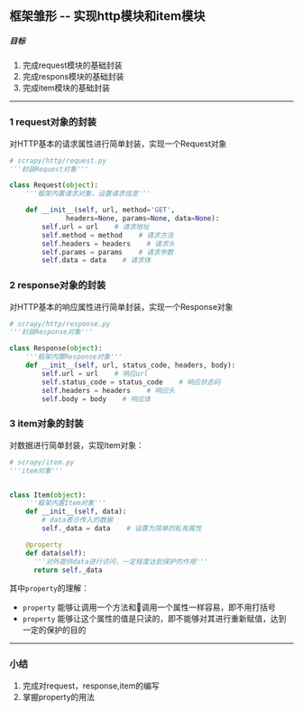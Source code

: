## 框架雏形 -- 实现http模块和item模块
##### 目标
1. 完成request模块的基础封装
2. 完成respons模块的基础封装
3. 完成item模块的基础封装

----

### 1 request对象的封装
对HTTP基本的请求属性进行简单封装，实现一个Request对象

```python
# scrapy/http/request.py
'''封装Request对象'''

class Request(object):
    '''框架内置请求对象，设置请求信息'''

    def __init__(self, url, method='GET',
              headers=None, params=None, data=None):
        self.url = url    # 请求地址
        self.method = method    # 请求方法
        self.headers = headers    # 请求头
        self.params = params    # 请求参数
        self.data = data    # 请求体
```

### 2 response对象的封装
对HTTP基本的响应属性进行简单封装，实现一个Response对象

```python
# scrapy/http/response.py
'''封装Response对象'''

class Response(object):
    '''框架内置Response对象'''
    def __init__(self, url, status_code, headers, body):
        self.url = url    # 响应url
        self.status_code = status_code    # 响应状态码
        self.headers = headers    # 响应头
        self.body = body    # 响应体
```

### 3 item对象的封装
对数据进行简单封装，实现Item对象：

```python
# scrapy/item.py
'''item对象'''


class Item(object):
    '''框架内置Item对象'''
    def __init__(self, data):
        # data表示传入的数据
        self._data = data    # 设置为简单的私有属性

    @property
    def data(self):
      '''对外提供data进行访问，一定程度达到保护的作用'''
      return self._data
```
其中`property`的理解：
  - `property` 能够让调用一个方法和调用一个属性一样容易，即不用打括号
  - `property` 能够让这个属性的值是只读的，即不能够对其进行重新赋值，达到一定的保护的目的

----

### 小结
1. 完成对request，response,item的编写
2. 掌握property的用法


